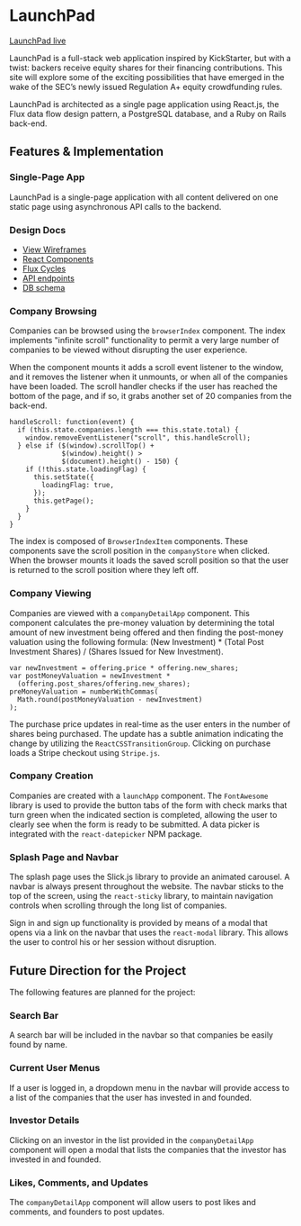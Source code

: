# LaunchPad

[LaunchPad live][heroku]

[heroku]: http://lapad.herokuapp.com

LaunchPad is a full-stack web application inspired by KickStarter, but with a twist: backers receive equity shares for their financing contributions. This site will explore some of the exciting possibilities that have emerged in the wake of the SEC’s newly issued Regulation A+ equity crowdfunding rules.

LaunchPad is architected as a single page application using React.js, the Flux data flow design pattern, a PostgreSQL database, and a Ruby on Rails back-end.

## Features & Implementation

### Single-Page App

LaunchPad is a single-page application with all content delivered on one static page using asynchronous API calls to the backend.

### Design Docs
* [View Wireframes][views]
* [React Components][components]
* [Flux Cycles][flux-cycles]
* [API endpoints][api-endpoints]
* [DB schema][schema]

[views]: ./docs/views.md
[components]: ./docs/components.md
[flux-cycles]: ./docs/flux-cycles.md
[api-endpoints]: ./docs/api-endpoints.md
[schema]: ./docs/schema.md

### Company Browsing

Companies can be browsed using the `browserIndex` component. The index implements "infinite scroll" functionality to permit a very large number of companies to be viewed without disrupting the user experience.

When the component mounts it adds a scroll event listener to the window, and it removes the listener when it unmounts, or when all of the companies have been loaded. The scroll handler checks if the user has reached the bottom of the page, and if so, it grabs another set of 20 companies from the back-end.

```
handleScroll: function(event) {
  if (this.state.companies.length === this.state.total) {
    window.removeEventListener("scroll", this.handleScroll);
  } else if ($(window).scrollTop() +
             $(window).height() >
             $(document).height() - 150) {
    if (!this.state.loadingFlag) {
      this.setState({
        loadingFlag: true,
      });
      this.getPage();
    }
  }
}
```

The index is composed of `BrowserIndexItem` components. These components save the scroll position in the `companyStore` when clicked. When the browser mounts it loads the saved scroll position so that the user is returned to the scroll position where they left off.

### Company Viewing

Companies are viewed with a `companyDetailApp` component. This component calculates the pre-money valuation by determining the total amount of new investment being offered and then finding the post-money valuation using the following formula: (New Investment) * (Total Post Investment Shares) / (Shares Issued for New Investment).
```
var newInvestment = offering.price * offering.new_shares;
var postMoneyValuation = newInvestment *
  (offering.post_shares/offering.new_shares);
preMoneyValuation = numberWithCommas(
  Math.round(postMoneyValuation - newInvestment)
);
```
The purchase price updates in real-time as the user enters in the number of shares being purchased. The update has a subtle animation indicating the change by utilizing the `ReactCSSTransitionGroup`. Clicking on purchase loads a Stripe checkout using `Stripe.js`.

### Company Creation

Companies are created with a `launchApp` component. The `FontAwesome` library is used to provide the button tabs of the form with check marks that turn green when the indicated section is completed, allowing the user to clearly see when the form is ready to be submitted. A data picker is integrated with the `react-datepicker` NPM package.

### Splash Page and Navbar

The splash page uses the Slick.js library to provide an animated carousel. A navbar is always present throughout the website. The navbar sticks to the top of the screen, using the `react-sticky` library, to maintain navigation controls when scrolling through the long list of companies.

Sign in and sign up functionality is provided by means of a modal that opens via a link on the navbar that uses the `react-modal` library. This allows the user to control his or her session without disruption.

## Future Direction for the Project

The following features are planned for the project:

### Search Bar

A search bar will be included in the navbar so that companies be easily found by name.

### Current User Menus

If a user is logged in, a dropdown menu in the navbar will provide access to a list of the companies that the user has invested in and founded.

### Investor Details

Clicking on an investor in the list provided in the `companyDetailApp` component will open a modal that lists the companies that the investor has invested in and founded.

### Likes, Comments, and Updates

The `companyDetailApp` component will allow users to post likes and comments, and founders to post updates.
